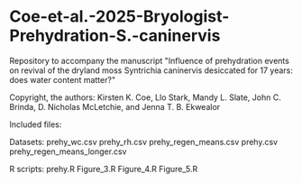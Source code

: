# Coe-et-al.-2025-Bryologist-Prehydration-S.-caninervis
Repository to accompany the manuscript "Influence of prehydration events on revival of the dryland moss Syntrichia caninervis desiccated for 17 years: does water content matter?"

Copyright, the authors: Kirsten K. Coe, Llo Stark, Mandy L. Slate, John C. Brinda, D. Nicholas McLetchie, and Jenna T. B. Ekwealor

Included files:

Datasets:
prehy_wc.csv
prehy_rh.csv
prehy_regen_means.csv
prehy.csv
prehy_regen_means_longer.csv

R scripts:
prehy.R
Figure_3.R
Figure_4.R
Figure_5.R

